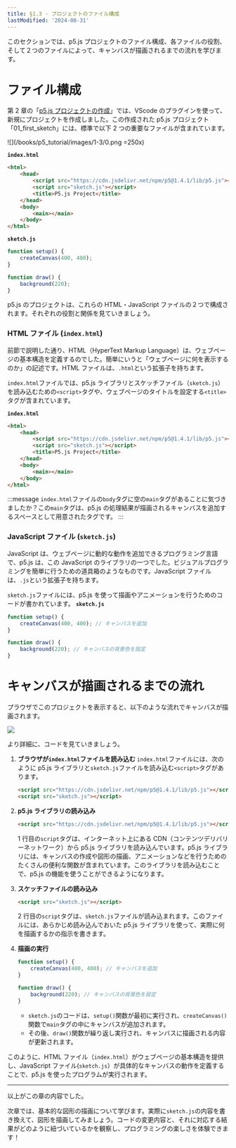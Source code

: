 ```yaml
---
title: §1.3 - プロジェクトのファイル構成
lastModified: '2024-08-31'
---
```


このセクションでは、p5.js プロジェクトのファイル構成、各ファイルの役割、そして２つのファイルによって、キャンバスが描画されるまでの流れを学びます。

# ファイル構成

第 2 章の「[p5.js プロジェクトの作成](1-2)」では、VScode のプラグインを使って、新規にプロジェクトを作成しました。この作成された p5.js プロジェクト「01_first_sketch」には、標準で以下 2 つの重要なファイルが含まれています。

![](/books/p5_tutorial/images/1-3/0.png =250x)

**`index.html`**

```html
<html>
    <head>
        <script src="https://cdn.jsdelivr.net/npm/p5@1.4.1/lib/p5.js"></script>
        <script src="sketch.js"></script>
        <title>P5.js Project</title>
    </head>
    <body>
        <main></main>
    </body>
</html>
```

**`sketch.js`**

```js
function setup() {
    createCanvas(400, 400);
}

function draw() {
    background(220);
}
```

p5.js のプロジェクトは、これらの HTML・JavaScript ファイルの２つで構成されます。それぞれの役割と関係を見ていきましょう。

### HTML ファイル (`index.html`)

前節で説明した通り、HTML（HyperText Markup Language）は、ウェブページの基本構造を定義するのでした。簡単にいうと「ウェブページに何を表示するのか」の記述です。HTML ファイルは、`.html`という拡張子を持ちます。

`index.html`ファイルでは、p5.js ライブラリとスケッチファイル（`sketch.js`）を読み込むための`<script>`タグや、ウェブページのタイトルを設定する`<title>`タグが含まれています。

**`index.html`**

```html
<html>
    <head>
        <script src="https://cdn.jsdelivr.net/npm/p5@1.4.1/lib/p5.js"></script>
        <script src="sketch.js"></script>
        <title>P5.js Project</title>
    </head>
    <body>
        <main></main>
    </body>
</html>
```

:::message
`index.html`ファイルの`body`タグに空の`main`タグがあることに気づきましたか？この`main`タグは、p5.js の処理結果が描画されるキャンバスを追加するスペースとして用意されたタグです。
:::

### JavaScript ファイル (`sketch.js`)

JavaScript は、ウェブページに動的な動作を追加できるプログラミング言語で、p5.js は、この JavaScript のライブラリの一つでした。ビジュアルプログラミングを簡単に行うための道具箱のようなものです。JavaScript ファイルは、`.js`という拡張子を持ちます。

`sketch.js`ファイルには、p5.js を使って描画やアニメーションを行うためのコードが書かれています。
**`sketch.js`**

```js
function setup() {
    createCanvas(400, 400); // キャンバスを追加
}

function draw() {
    background(220); // キャンバスの背景色を設定
}
```

# キャンバスが描画されるまでの流れ

プラウザでこのプロジェクトを表示すると、以下のような流れでキャンバスが描画されます。

![](/books/p5_tutorial/images/1-3/1.png)

より詳細に、コードを見ていきましょう。

1. **ブラウザが`index.html`ファイルを読み込む**
   `index.html`ファイルには、次のように p5.js ライブラリと`sketch.js`ファイルを読み込む`<script>`タグがあります。

    ```html
    <script src="https://cdn.jsdelivr.net/npm/p5@1.4.1/lib/p5.js"></script>
    <script src="sketch.js"></script>
    ```

2. **p5.js ライブラリの読み込み**

    ```html
    <script src="https://cdn.jsdelivr.net/npm/p5@1.4.1/lib/p5.js"></script>
    ```

    1 行目の`script`タグは、インターネット上にある CDN（コンテンツデリバリーネットワーク）から p5.js ライブラリを読み込んでいます。p5.js ライブラリには、キャンバスの作成や図形の描画、アニメーションなどを行うためのたくさんの便利な関数が含まれています。このライブラリを読み込むことで、p5.js の機能を使うことができるようになります。

3. **スケッチファイルの読み込み**

    ```html
    <script src="sketch.js"></script>
    ```

    2 行目の`script`タグは、`sketch.js`ファイルが読み込まれます。このファイルには、あらかじめ読み込んでおいた p5.js ライブラリを使って、実際に何を描画するかの指示を書きます。

4. **描画の実行**

    ```js
    function setup() {
        createCanvas(400, 400); // キャンバスを追加
    }

    function draw() {
        background(220); // キャンバスの背景色を設定
    }
    ```

    - `sketch.js`のコードは、`setup()`関数が最初に実行され、`createCanvas()`関数で`main`タグの中にキャンバスが追加されます。
    - その後、`draw()`関数が繰り返し実行され、キャンバスに描画される内容が更新されます。

このように、HTML ファイル（`index.html`）がウェブページの基本構造を提供し、JavaScript ファイル(`sketch.js`）が具体的なキャンバスの動作を定義することで、p5.js を使ったプログラムが実行されます。

---

以上がこの章の内容でした。

次章では、基本的な図形の描画について学びます。実際に`sketch.js`の内容を書き換えて、図形を描画してみましょう。コードの変更内容と、それに対応する結果がどのように紐づいているかを観察し、プログラミングの楽しさを体験できます！
